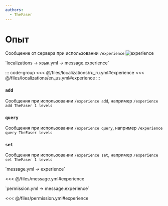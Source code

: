 ```yaml
---
authors:
  - TheFaser
---
```


# Опыт

<!--@include: @/parts/vanillaWarn.md#command-->

Сообщение от сервера при использовании `/experience`
![experience](/experience.png)

[//]: # (localization)
<!--@include: @/parts/words.md#localization--> 
<!--@include: @/parts/words.md#path--> `localizations → язык.yml → message.experience`

<!--@include: @/parts/words.md#default--> 

::: code-group
<<< @/files/localizations/ru_ru.yml#experience
<<< @/files/localizations/en_us.yml#experience
:::

### `add`

Сообщения при использовании `/experience add`, например `/experience add TheFaser 1 levels`

### `query`

Сообщения при использовании `/experience query`, например `/experience query TheFaser levels`

### `set`

Сообщения при использовании `/experience set`, например `/experience set TheFaser 1 levels`

[//]: # (message.yml)
<!--@include: @/parts/words.md#setting-->
<!--@include: @/parts/words.md#path--> `message.yml → experience`

<!--@include: @/parts/words.md#default-->
<<< @/files/message.yml#experience

<!--@include: @/parts/enable.md-->

<!--@include: @/parts/range.md-->
<!--@include: @/parts/destination.md-->
<!--@include: @/parts/sound.md-->

[//]: # (permission.yml)
<!--@include: @/parts/words.md#permission-->
<!--@include: @/parts/words.md#path--> `permission.yml → message.experience`

<!--@include: @/parts/words.md#default-->
<<< @/files/permission.yml#experience

<!--@include: @/parts/permission/permissionTier3.md-->
<!--@include: @/parts/permission/sound.md-->